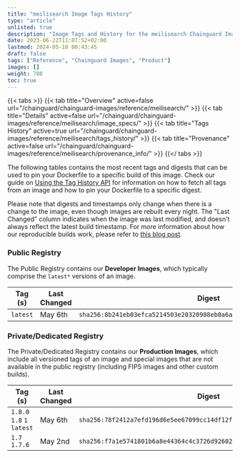 ```yaml
---
title: "meilisearch Image Tags History"
type: "article"
unlisted: true
description: "Image Tags and History for the meilisearch Chainguard Image"
date: 2023-06-22T11:07:52+02:00
lastmod: 2024-05-10 00:43:45
draft: false
tags: ["Reference", "Chainguard Images", "Product"]
images: []
weight: 700
toc: true
---
```


{{< tabs >}}
{{< tab title="Overview" active=false url="/chainguard/chainguard-images/reference/meilisearch/" >}}
{{< tab title="Details" active=false url="/chainguard/chainguard-images/reference/meilisearch/image_specs/" >}}
{{< tab title="Tags History" active=true url="/chainguard/chainguard-images/reference/meilisearch/tags_history/" >}}
{{< tab title="Provenance" active=false url="/chainguard/chainguard-images/reference/meilisearch/provenance_info/" >}}
{{</ tabs >}}

The following tables contains the most recent tags and digests that can be used to pin your Dockerfile to a specific build of this image. Check our guide on [Using the Tag History API](/chainguard/chainguard-images/using-the-tag-history-api/) for information on how to fetch all tags from an image and how to pin your Dockerfile to a specific digest.

Please note that digests and timestamps only change when there is a change to the image, even though images are rebuilt every night. The "Last Changed" column indicates when the image was last modified, and doesn't always reflect the latest build timestamp. For more information about how our reproducible builds work, please refer to [this blog post](https://www.chainguard.dev/unchained/reproducing-chainguards-reproducible-image-builds).

### Public Registry
The Public Registry contains our **Developer Images**, which typically comprise the `latest*` versions of an image.

| Tag (s)   | Last Changed | Digest                                                                    |
|-----------|--------------|---------------------------------------------------------------------------|
|  `latest` | May 6th      | `sha256:8b241eb03efca5214503e20320988eb0a6a5a96b7e33abc7052f9bde75c26fb0` |


### Private/Dedicated Registry
The Private/Dedicated Registry contains our **Production Images**, which include all versioned tags of an image and special images that are not available in the public registry (including FIPS images and other custom builds).

| Tag (s)                     | Last Changed | Digest                                                                    |
|-----------------------------|--------------|---------------------------------------------------------------------------|
|  `1.8.0` `1.8` `1` `latest` | May 6th      | `sha256:78f2412a7efd196d6e5ee67099cc14df12fbb8c40ac1da0f946fbbeae82ed9ed` |
|  `1.7` `1.7.6`              | May 2nd      | `sha256:f7a1e5741801b6a8e44364c4c3726d926024665cd4c3d45ba05ac4f5dad66fed` |

